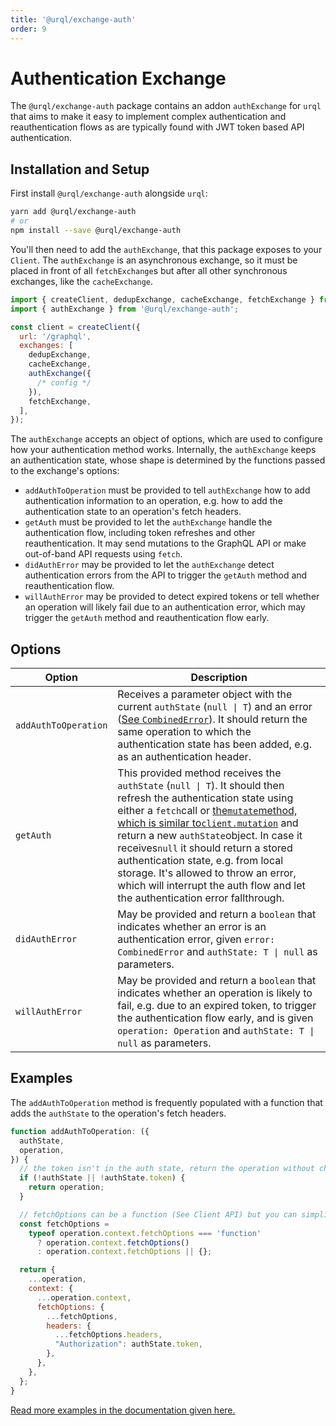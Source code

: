 ```yaml
---
title: '@urql/exchange-auth'
order: 9
---
```


# Authentication Exchange

The `@urql/exchange-auth` package contains an addon `authExchange` for `urql` that aims to make it
easy to implement complex authentication and reauthentication flows as are typically found with JWT
token based API authentication.

## Installation and Setup

First install `@urql/exchange-auth` alongside `urql`:

```sh
yarn add @urql/exchange-auth
# or
npm install --save @urql/exchange-auth
```

You'll then need to add the `authExchange`, that this package exposes to your `Client`. The
`authExchange` is an asynchronous exchange, so it must be placed in front of all `fetchExchange`s
but after all other synchronous exchanges, like the `cacheExchange`.

```js
import { createClient, dedupExchange, cacheExchange, fetchExchange } from 'urql';
import { authExchange } from '@urql/exchange-auth';

const client = createClient({
  url: '/graphql',
  exchanges: [
    dedupExchange,
    cacheExchange,
    authExchange({
      /* config */
    }),
    fetchExchange,
  ],
});
```

The `authExchange` accepts an object of options, which are used to configure how your
authentication method works. Internally, the `authExchange` keeps an authentication state, whose
shape is determined by the functions passed to the exchange's options:

- `addAuthToOperation` must be provided to tell `authExchange` how to add authentication information
  to an operation, e.g. how to add the authentication state to an operation's fetch headers.
- `getAuth` must be provided to let the `authExchange` handle the authentication flow, including
  token refreshes and other reauthentication. It may send mutations to the GraphQL API or make
  out-of-band API requests using `fetch`.
- `didAuthError` may be provided to let the `authExchange` detect authentication errors from the API
  to trigger the `getAuth` method and reauthentication flow.
- `willAuthError` may be provided to detect expired tokens or tell whether an operation will likely
  fail due to an authentication error, which may trigger the `getAuth` method and reauthentication
  flow early.

## Options

| Option               | Description                                                                                                                                                                                                                                                                                                                                                                                                                                                                            |
| -------------------- | -------------------------------------------------------------------------------------------------------------------------------------------------------------------------------------------------------------------------------------------------------------------------------------------------------------------------------------------------------------------------------------------------------------------------------------------------------------------------------------- |
| `addAuthToOperation` | Receives a parameter object with the current `authState` (`null \| T`) and an error ([See `CombinedError`](./core.md#combinederror)). It should return the same operation to which the authentication state has been added, e.g. as an authentication header.                                                                                                                                                                                                                          |
| `getAuth`            | This provided method receives the `authState` (`null \| T`). It should then refresh the authentication state using either a `fetch`call or [the`mutate`method, which is similar to`client.mutation`](./core.md#clientmutation) and return a new `authState`object. In case it receives`null` it should return a stored authentication state, e.g. from local storage. It's allowed to throw an error, which will interrupt the auth flow and let the authentication error fallthrough. |
| `didAuthError`       | May be provided and return a `boolean` that indicates whether an error is an authentication error, given `error: CombinedError` and `authState: T \| null` as parameters.                                                                                                                                                                                                                                                                                                              |
| `willAuthError`      | May be provided and return a `boolean` that indicates whether an operation is likely to fail, e.g. due to an expired token, to trigger the authentication flow early, and is given `operation: Operation` and `authState: T \| null` as parameters.                                                                                                                                                                                                                                    |

## Examples

The `addAuthToOperation` method is frequently populated with a function that adds the `authState` to
the operation's fetch headers.

```js
function addAuthToOperation: ({
  authState,
  operation,
}) {
  // the token isn't in the auth state, return the operation without changes
  if (!authState || !authState.token) {
    return operation;
  }

  // fetchOptions can be a function (See Client API) but you can simplify this based on usage
  const fetchOptions =
    typeof operation.context.fetchOptions === 'function'
      ? operation.context.fetchOptions()
      : operation.context.fetchOptions || {};

  return {
    ...operation,
    context: {
      ...operation.context,
      fetchOptions: {
        ...fetchOptions,
        headers: {
          ...fetchOptions.headers,
          "Authorization": authState.token,
        },
      },
    },
  };
}
```

[Read more examples in the documentation given here.](https://github.com/FormidableLabs/urql/tree/main/exchanges/auth#quick-start-guide)
